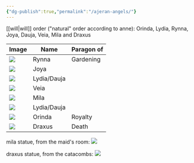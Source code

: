 ```yaml
---
{"dg-publish":true,"permalink":"/ajeran-angels/"}
---
```


[[will\|will]] order ("natural" order according to anne): Orinda, Lydia, Rynna, Joya, Dauja, Veia, Mila and Draxus

| Image                                    | Name        | Paragon of |
| ---------------------------------------- | ----------- | ---------- |
| ![](https://i.imgur.com/9I24ebp.png)     | Rynna       | Gardening  |
| ![](https://i.imgur.com/JmoUbq9.png)     | Joya        |            |
| ![](https://i.imgur.com/2NPLBaH.png)     | Lydia/Dauja |            |
| ![](https://i.imgur.com/XALWNXE.png)     | Veia        |            |
| ![](https://i.imgur.com/CRccJqY.png)     | Mila        |            |
| ![](https://i.imgur.com/v0DQVi1.png)     | Lydia/Dauja |            |
| ![](https://i.imgur.com/5QY356T.png)     | Orinda      | Royalty    |
| ![](https://i.imgur.com/Qbz5Xsu.png)<br> | Draxus      | Death      |
mila statue, from the maid's room:
![](https://i.imgur.com/8XY1fNe.png)

draxus statue, from the catacombs:
![](https://i.imgur.com/ah8zrbk.jpeg)